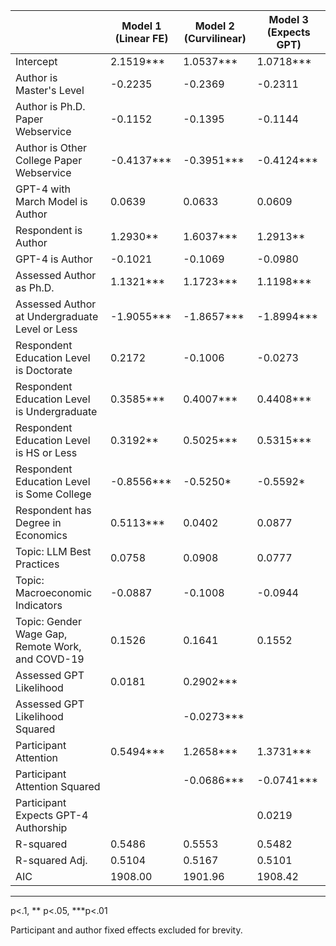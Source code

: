 |                                                  | Model 1 (Linear FE) | Model 2 (Curvilinear) | Model 3 (Expects GPT) |
| ------------------------------------------------ | ------------------- | --------------------- | --------------------- |
| Intercept                                        | 2.1519\*\*\*        | 1.0537\*\*\*          | 1.0718\*\*\*          |
| Author is Master's Level                         | -0.2235             | -0.2369               | -0.2311               |
| Author is Ph.D. Paper Webservice                 | -0.1152             | -0.1395               | -0.1144               |
| Author is Other College Paper Webservice         | -0.4137\*\*\*       | -0.3951\*\*\*         | -0.4124\*\*\*         |
| GPT-4 with March Model is Author                 | 0.0639              | 0.0633                | 0.0609                |
| Respondent is Author                             | 1.2930\*\*          | 1.6037\*\*\*          | 1.2913\*\*            |
| GPT-4 is Author                                  | -0.1021             | -0.1069               | -0.0980               |
| Assessed Author as Ph.D.                         | 1.1321\*\*\*        | 1.1723\*\*\*          | 1.1198\*\*\*          |
| Assessed Author at Undergraduate Level or Less   | -1.9055\*\*\*       | -1.8657\*\*\*         | -1.8994\*\*\*         |
| Respondent Education Level is Doctorate          | 0.2172              | -0.1006               | -0.0273               |
| Respondent Education Level is Undergraduate      | 0.3585\*\*\*        | 0.4007\*\*\*          | 0.4408\*\*\*          |
| Respondent Education Level is HS or Less         | 0.3192\*\*          | 0.5025\*\*\*          | 0.5315\*\*\*          |
| Respondent Education Level is Some College       | -0.8556\*\*\*       | -0.5250\*             | -0.5592\*             |
| Respondent has Degree in Economics               | 0.5113\*\*\*        | 0.0402                | 0.0877                |
| Topic: LLM Best Practices                        | 0.0758              | 0.0908                | 0.0777                |
| Topic: Macroeconomic Indicators                  | -0.0887             | -0.1008               | -0.0944               |
| Topic: Gender Wage Gap, Remote Work, and COVD-19 | 0.1526              | 0.1641                | 0.1552                |
| Assessed GPT Likelihood                          | 0.0181              | 0.2902\*\*\*          |                       |
| Assessed GPT Likelihood Squared                  |                     | -0.0273\*\*\*         |                       |
| Participant Attention                            | 0.5494\*\*\*        | 1.2658\*\*\*          | 1.3731\*\*\*          |
| Participant Attention Squared                    |                     | -0.0686\*\*\*         | -0.0741\*\*\*         |
| Participant Expects GPT-4 Authorship             |                     |                       | 0.0219                |
| R-squared                                        | 0.5486              | 0.5553                | 0.5482                |
| R-squared Adj.                                   | 0.5104              | 0.5167                | 0.5101                |
| AIC                                              | 1908.00             | 1901.96               | 1908.42               |

---

p<.1, ** p<.05, \***p<.01

Participant and author fixed effects excluded for brevity.
